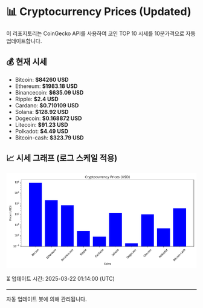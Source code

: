 
# 📊 Cryptocurrency Prices (Updated)

이 리포지토리는 CoinGecko API를 사용하여 코인 TOP 10 시세를 10분가격으로 자동 업데이트합니다.

## 💰 현재 시세
- Bitcoin: **$84260 USD**
- Ethereum: **$1983.18 USD**
- Binancecoin: **$635.09 USD**
- Ripple: **$2.4 USD**
- Cardano: **$0.710109 USD**
- Solana: **$128.92 USD**
- Dogecoin: **$0.168872 USD**
- Litecoin: **$91.23 USD**
- Polkadot: **$4.49 USD**
- Bitcoin-cash: **$323.79 USD**

## 📈 시세 그래프 (로그 스케일 적용)
![Crypto Prices](crypto_prices.png)

⏳ 업데이트 시간: 2025-03-22 01:14:00 (UTC)

---
자동 업데이트 봇에 의해 관리됩니다.
